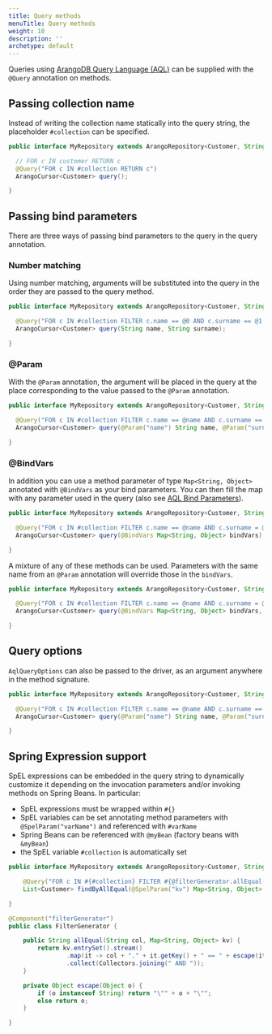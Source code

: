 ```yaml
---
title: Query methods
menuTitle: Query methods
weight: 10
description: ''
archetype: default
---
```

Queries using [ArangoDB Query Language (AQL)](../../../../../../../aql/_index.md)
can be supplied with the `@Query` annotation on methods.

## Passing collection name

Instead of writing the collection name statically into the query string, the placeholder `#collection` can be specified.

```java
public interface MyRepository extends ArangoRepository<Customer, String>{

  // FOR c IN customer RETURN c
  @Query("FOR c IN #collection RETURN c")
  ArangoCursor<Customer> query();

}
```

## Passing bind parameters

There are three ways of passing bind parameters to the query in the query annotation.

### Number matching

Using number matching, arguments will be substituted into the query in the order they are passed to the query method.

```java
public interface MyRepository extends ArangoRepository<Customer, String>{

  @Query("FOR c IN #collection FILTER c.name == @0 AND c.surname == @1 RETURN c")
  ArangoCursor<Customer> query(String name, String surname);

}
```

### @Param

With the `@Param` annotation, the argument will be placed in the query at the place corresponding to the value passed to the `@Param` annotation.

```java
public interface MyRepository extends ArangoRepository<Customer, String>{

  @Query("FOR c IN #collection FILTER c.name == @name AND c.surname == @surname RETURN c")
  ArangoCursor<Customer> query(@Param("name") String name, @Param("surname") String surname);

}
```

### @BindVars

In addition you can use a method parameter of type `Map<String, Object>` annotated with `@BindVars` as your bind parameters. You can then fill the map with any parameter used in the query (also see [AQL Bind Parameters](../../../../../../../aql/fundamentals/bind-parameters.md)).

```java
public interface MyRepository extends ArangoRepository<Customer, String>{

  @Query("FOR c IN #collection FILTER c.name == @name AND c.surname = @surname RETURN c")
  ArangoCursor<Customer> query(@BindVars Map<String, Object> bindVars);

}
```

A mixture of any of these methods can be used. Parameters with the same name from an `@Param` annotation will override those in the `bindVars`.

```java
public interface MyRepository extends ArangoRepository<Customer, String>{

  @Query("FOR c IN #collection FILTER c.name == @name AND c.surname = @surname RETURN c")
  ArangoCursor<Customer> query(@BindVars Map<String, Object> bindVars, @Param("name") String name);

}
```

## Query options

`AqlQueryOptions` can also be passed to the driver, as an argument anywhere in the method signature.

```java
public interface MyRepository extends ArangoRepository<Customer, String>{

  @Query("FOR c IN #collection FILTER c.name == @name AND c.surname == @surname RETURN c")
  ArangoCursor<Customer> query(@Param("name") String name, @Param("surname") String surname, AqlQueryOptions options);

}
```

## Spring Expression support

SpEL expressions can be embedded in the query string to
dynamically customize it depending on the invocation parameters and/or invoking
methods on Spring Beans. In particular:
- SpEL expressions must be wrapped within `#{}`
- SpEL variables can be set annotating method parameters with
  `@SpelParam("varName")` and referenced with `#varName`
- Spring Beans can be referenced with `@myBean` (factory beans with `&myBean`)
- the SpEL variable `#collection` is automatically set

```java
public interface MyRepository extends ArangoRepository<Customer, String> {

    @Query("FOR c IN #{#collection} FILTER #{@filterGenerator.allEqual('c', #kv)} RETURN c")
    List<Customer> findByAllEqual(@SpelParam("kv") Map<String, Object> kv);

}

@Component("filterGenerator")
public class FilterGenerator {

    public String allEqual(String col, Map<String, Object> kv) {
        return kv.entrySet().stream()
                .map(it -> col + "." + it.getKey() + " == " + escape(it.getValue()))
                .collect(Collectors.joining(" AND "));
    }

    private Object escape(Object o) {
        if (o instanceof String) return "\"" + o + "\"";
        else return o;
    }

}
```
